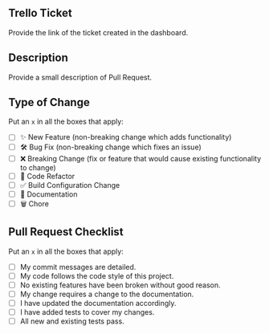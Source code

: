 ## Trello Ticket

Provide the link of the ticket created in the dashboard.

## Description

Provide a small description of Pull Request.

## Type of Change

Put an `x` in all the boxes that apply:

- [ ] ✨ New Feature (non-breaking change which adds functionality)
- [ ] 🛠️ Bug Fix (non-breaking change which fixes an issue)
- [ ] ❌ Breaking Change (fix or feature that would cause existing functionality to change)
- [ ] 🧹 Code Refactor
- [ ] ✅ Build Configuration Change
- [ ] 📝 Documentation
- [ ] 🗑️ Chore

## Pull Request Checklist

Put an `x` in all the boxes that apply:

- [ ] My commit messages are detailed.
- [ ] My code follows the code style of this project.
- [ ] No existing features have been broken without good reason.
- [ ] My change requires a change to the documentation.
- [ ] I have updated the documentation accordingly.
- [ ] I have added tests to cover my changes.
- [ ] All new and existing tests pass.

